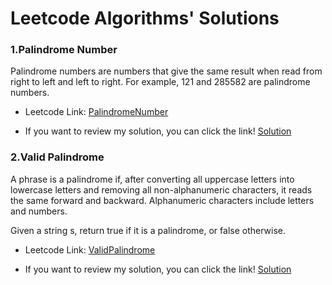 # Leetcode Algorithms' Solutions
 ### 1.Palindrome Number
 Palindrome numbers are numbers that give the same result when read from right to left and left to right. For example, 121 and 285582 are palindrome numbers. 
 
   * Leetcode Link: [PalindromeNumber](https://leetcode.com/problems/palindrome-number/description/)          
 
   * If you want to review my solution, you can click the link! [Solution](https://github.com/sinemturkcu/LeetCodeAlgorithmSolutions/tree/master/PalindromeNumber)
   
 ### 2.Valid Palindrome
A phrase is a palindrome if, after converting all uppercase letters into lowercase letters and removing all non-alphanumeric characters, it reads the same forward and backward. Alphanumeric characters include letters and numbers.

Given a string s, return true if it is a palindrome, or false otherwise.
 
   * Leetcode Link: [ValidPalindrome](https://leetcode.com/problems/valid-palindrome/)          
 
   * If you want to review my solution, you can click the link! [Solution](https://github.com/sinemturkcu/LeetCodeAlgorithmSolutions/tree/master/ValidPalindrome)





